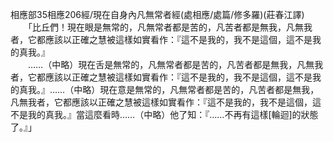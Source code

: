 相應部35相應206經/現在自身內凡無常者經(處相應/處篇/修多羅)(莊春江譯)   
　　「比丘們！現在眼是無常的，凡無常者都是苦的，凡苦者都是無我，凡無我者，它都應該以正確之慧被這樣如實看作：『這不是我的，我不是這個，這不是我的真我。』   
　　……（中略）現在舌是無常的，凡無常者都是苦的，凡苦者都是無我，凡無我者，它都應該以正確之慧被這樣如實看作：『這不是我的，我不是這個，這不是我的真我。』……（中略）現在意是無常的，凡無常者都是苦的，凡苦者都是無我，凡無我者，它都應該以正確之慧被這樣如實看作：『這不是我的，我不是這個，這不是我的真我。』當這麼看時……（中略）他了知：『……不再有這樣[輪迴]的狀態了。』」    

